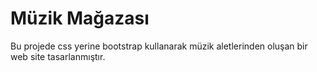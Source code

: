 # Müzik Mağazası
Bu projede css yerine bootstrap kullanarak müzik aletlerinden oluşan bir web site tasarlanmıştır.